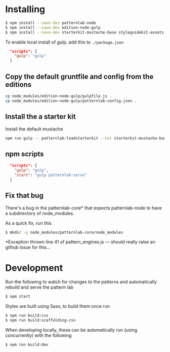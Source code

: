 # Installing

```sh
$ npm install --save-dev patternlab-node
$ npm install --save-dev edition-node-gulp
$ npm install --save-dev starterkit-mustache-base styleguidekit-assets-default styleguidekit-mustache-default
```

To enable local install of gulp, add this to `./package.json`

```json
  "scripts": {
    "gulp": "gulp"
  }
```

## Copy the default gruntfile and config from the editions

```sh
cp node_modules/edition-node-gulp/gulpfile.js .
cp node_modules/edition-node-gulp/patternlab-config.json .
```

## Install the a starter kit

Install the default mustache

```sh
npm run gulp -- patternlab:loadstarterkit --kit starterkit-mustache-bas
```

## npm scripts

```json
  "scripts": {
    "gulp": "gulp",
    "start": "gulp patternlab:serve"
  }
```


## Fix that bug
There's a bug in the patternlab-core* that expects patternlab-node to have a subdirectory of node_modules.

As a quick fix, run this

```sh
$ mkdir -p node_modules/patternlab-core/node_modules
```

*Exception thrown line 41 of pattern_engines.js — should really raise an github issue for this...


# Development

Run the following to watch for changes to the patterns and automatically rebuild and serve the pattern lab

```sh
$ npm start
```

Styles are built using Sass, to build them once run 

```sh
$ npm run build:css
$ npm run build:scaffolding-css
```

When developing locally, these can be automatically run (using concurrently) with the following

```sh
$ npm run build:dev
```